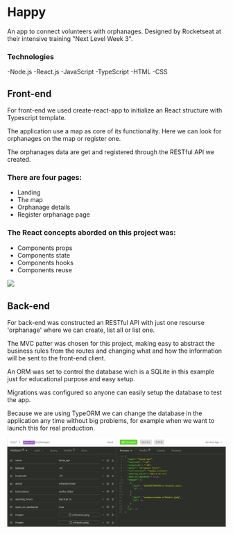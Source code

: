 # Happy
An app to connect volunteers with orphanages. Designed by Rocketseat at their intensive training "Next Level Week 3".

### Technologies
  -Node.js
  -React.js
  -JavaScript
  -TypeScript
  -HTML
  -CSS

## Front-end
For front-end we used create-react-app to initialize an React structure with Typescript template.

The application use a map as core of its functionality. Here we can look for orphanages on the map or register one.

The orphanages data are get and registered through the RESTful API we created.

### There are four pages:
  - Landing
  - The map
  - Orphanage details
  - Register orphanage page

### The React concepts aborded on this project was:
  - Components props
  - Components state
  - Components hooks
  - Components reuse

<img src="assets/preview-happy.gif">

## Back-end
For back-end was constructed an RESTful API with just one resourse 'orphanage' where we can create, list all or list one.

The MVC patter was chosen for this project, making easy to abstract the business rules from the routes and changing what and how the information will be sent to the front-end client.

An ORM was set to control the database wich is a SQLite in this example just for educational purpose and easy setup.

Migrations was configured so anyone can easily setup the database to test the app.

Because we are using TypeORM we can change the database in the application any time without big problems, for example when we want to launch this for real production.

<img src="assets/api_example.png">